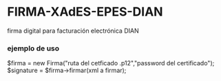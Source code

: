 # FIRMA-XAdES-EPES-DIAN
firma digital para facturación electrónica DIAN

<h3>ejemplo de uso</h3>

$firma = new Firma("ruta del cetficado .p12","password del certificado");
$signature = $firma->firmar(xml a firmar);



